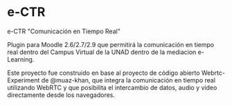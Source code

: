 # e-CTR
e-CTR "Comunicación en Tiempo Real"

Plugin para Moodle 2.6/2.7/2.9 que permitirá la comunicación en tiempo real dentro del Campus Virtual de la UNAD dentro de la mediacion e-Learning.

Este proyecto fue construido en base al proyecto de código abierto Webrtc-Experiment de @muaz-khan, que integra la comunicación en tiempo real utilizando WebRTC y que posibilita el intercambio de datos, audio y video directamente desde los navegadores.